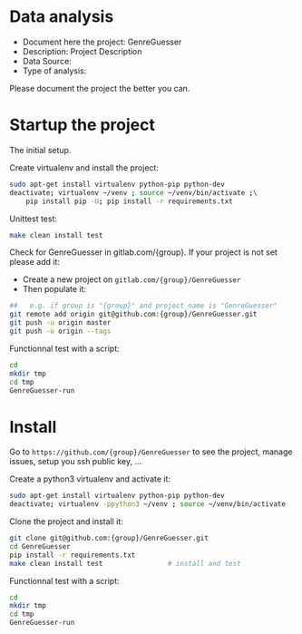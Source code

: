 # Data analysis
- Document here the project: GenreGuesser
- Description: Project Description
- Data Source:
- Type of analysis:

Please document the project the better you can.

# Startup the project

The initial setup.

Create virtualenv and install the project:
```bash
sudo apt-get install virtualenv python-pip python-dev
deactivate; virtualenv ~/venv ; source ~/venv/bin/activate ;\
    pip install pip -U; pip install -r requirements.txt
```

Unittest test:
```bash
make clean install test
```

Check for GenreGuesser in gitlab.com/{group}.
If your project is not set please add it:

- Create a new project on `gitlab.com/{group}/GenreGuesser`
- Then populate it:

```bash
##   e.g. if group is "{group}" and project_name is "GenreGuesser"
git remote add origin git@github.com:{group}/GenreGuesser.git
git push -u origin master
git push -u origin --tags
```

Functionnal test with a script:

```bash
cd
mkdir tmp
cd tmp
GenreGuesser-run
```

# Install

Go to `https://github.com/{group}/GenreGuesser` to see the project, manage issues,
setup you ssh public key, ...

Create a python3 virtualenv and activate it:

```bash
sudo apt-get install virtualenv python-pip python-dev
deactivate; virtualenv -ppython3 ~/venv ; source ~/venv/bin/activate
```

Clone the project and install it:

```bash
git clone git@github.com:{group}/GenreGuesser.git
cd GenreGuesser
pip install -r requirements.txt
make clean install test                # install and test
```
Functionnal test with a script:

```bash
cd
mkdir tmp
cd tmp
GenreGuesser-run
```
